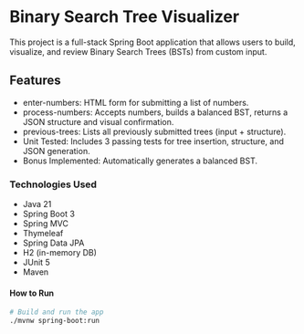 # Binary Search Tree Visualizer

This project is a full-stack Spring Boot application that allows users to build, visualize, and review Binary Search Trees (BSTs) from custom input.

## Features

- enter-numbers: HTML form for submitting a list of numbers.
- process-numbers: Accepts numbers, builds a balanced BST, returns a JSON structure and visual confirmation.
- previous-trees: Lists all previously submitted trees (input + structure).
- Unit Tested: Includes 3 passing tests for tree insertion, structure, and JSON generation.
- Bonus Implemented: Automatically generates a balanced BST.

### Technologies Used

- Java 21
- Spring Boot 3
- Spring MVC
- Thymeleaf
- Spring Data JPA
- H2 (in-memory DB)
- JUnit 5
- Maven

#### How to Run

```bash
# Build and run the app
./mvnw spring-boot:run
```
